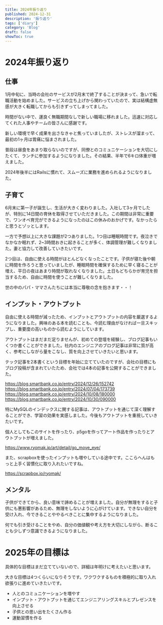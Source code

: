 ```yaml
---
title: 2024年振り返り
published: 2024-12-31
description: '振り返り'
tags: ['diary']
category: 'Blog'
draft: false
showToc: true
---
```


# 2024年振り返り

## 仕事
1月中旬に、当時の会社のサービスが2月末で終了することが決まって、急いで転職活動を始めました。サービスの立ち上げから関わっていたので、実は結構虚無感が大きく転職してからも引きずってしまってました。

時間がない中で、運良く無職期間なしで新しい職場に移れました。迅速に対応してくれた人事やチームの皆さんに感謝です。

新しい環境で早く成果を出さなきゃと焦っていましたが、ストレスが溜まって、最初の1ヶ月は胃痛に悩まされました。

普段は昼食をあまり取らないのですが、同僚とのコミュニケーションを大切にしたくて、ランチに参加するようになりました。その結果、半年で6キロ体重が増えました。

2024年後半にはRailsに慣れて、スムーズに業務を進められるようになりました。

## 子育て
6月末に第一子が誕生し、生活が大きく変わりました。入社して3ヶ月でしたが、特別に14日間の育休を取得させていただきました。この期間は非常に重要で、ワンオペ育児ができるようになったのはこの休みのおかげです。なかったらと思うとゾッとします。

一方で予想以上に大きな課題が2つありました。1つ目は睡眠時間です。夜泣きでなかなか眠れず、2~3時間おきに起きることが多く、体調管理が難しくなりました。妻と協力して改善していきたいです。

2つ目は、自由に使える時間がほとんどなくなったことです。子供が寝た後や朝に時間を作ろうと思っていましたが、睡眠時間を確保するために早く寝ることが増え、平日の夜はあまり時間が取れなくなりました。土日もどちらかが育児を担当するため、自由に時間を使うことが難しくなりました。

世の中のパパ・ママさんたちには本当に尊敬の念を抱きます・・！

## インプット・アウトプット
自由に使える時間が減ったため、インプットとアウトプットの内容を厳選するようになりました。興味のある本を読むことも、今読む理由がなければ一旦スキップし、重要度の高いものから読むようにしています。

アウトプットはまだまだ足りませんが、初めての登壇を経験し、ブログ記事もいくつか書くことができました。社内のエンジニアのブログ記事は非常に質が高く、参考にしながら量をこなし、質を向上させていきたいと思います。


テック記事を2本書くという目標を年始に立てていたのですが、会社の目標にもブログ投稿が含まれていたため、会社では4本の記事を公開することができました。

https://blog.smartbank.co.jp/entry/2024/12/26/152742
https://blog.smartbank.co.jp/entry/2024/07/04/173739
https://blog.smartbank.co.jp/entry/2024/10/08/180000
https://blog.smartbank.co.jp/entry/2024/10/30/090000


特にMySQLのインデックスに関する記事は、アウトプットを通じて深く理解することができ、学習の効果を実感しました。今後もアウトプットを重視していきたいです。

個人としてもこのサイトを作ったり、p5goを作ってアート作品を作ったりとアウトプットが増えました。

https://www.ryomak.jp/art/detail/go_move_eye/

また、scrapboxを使ったインプットも増やしている途中です。ここらへんはもっと上手く習慣化に取り入れたいですね。

https://scrapbox.io/ryomak/

## メンタル
子供ができてから、良い意味で諦めることが増えました。自分が無理をすると子供にも悪影響があるため、無理をしないように心がけています。できない自分を受け入れ、今できることややるべきことに集中するようになりました。

何でも引き受けることをやめ、自分の価値観や考え方を大切にしながら、断ることも少しずつ意識できるようになりました。

# 2025年の目標は
具体的な目標はまだ立てていないので、詳細は年明けに考えたいと思います。

大きな目標は4つくらいになりそうです。ワクワクするものを積極的に取り入れ欲張りに進めていきたいです。
- 人とのコミュニケーションを増やす
- インプット・アウトプットを通じてエンジニアリングスキルとプレゼンスを向上させる
- 子供との思い出をたくさん作る
- 運動習慣を作る
